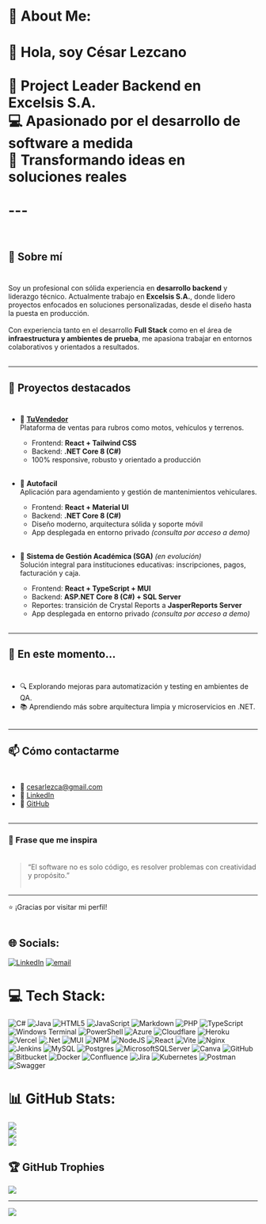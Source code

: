 # 💫 About Me:
# 👋 Hola, soy César Lezcano<br><br>🎯 **Project Leader Backend en Excelsis S.A.**  <br>💻 Apasionado por el desarrollo de software a medida  <br>🚀 Transformando ideas en soluciones reales<br><br>---<br><br>

## 💼 Sobre mí<br><br>
Soy un profesional con sólida experiencia en **desarrollo backend** y liderazgo técnico. Actualmente trabajo en **Excelsis S.A.**, donde lidero proyectos enfocados en soluciones personalizadas, desde el diseño hasta la puesta en producción.<br><br>
Con experiencia tanto en el desarrollo **Full Stack** como en el área de **infraestructura y ambientes de prueba**, me apasiona trabajar en entornos colaborativos y orientados a resultados.<br><br>

---

## 📂 Proyectos destacados<br><br>
- 🛒 **[TuVendedor](https://tuvendedor.com.py/)**<br>
  Plataforma de ventas para rubros como motos, vehículos y terrenos.<br>
  - Frontend: **React + Tailwind CSS**<br>
  - Backend: **.NET Core 8 (C#)**<br>
  - 100% responsive, robusto y orientado a producción<br><br>

- 🚗 **Autofacil**<br>
  Aplicación para agendamiento y gestión de mantenimientos vehiculares.<br>
  - Frontend: **React + Material UI**<br>
  - Backend: **.NET Core 8 (C#)**<br>
  - Diseño moderno, arquitectura sólida y soporte móvil<br>
  - App desplegada en entorno privado *(consulta por acceso a demo)*<br><br>

- 🧾 **Sistema de Gestión Académica (SGA)** *(en evolución)*<br>
  Solución integral para instituciones educativas: inscripciones, pagos, facturación y caja.<br>
  - Frontend: **React + TypeScript + MUI**<br>
  - Backend: **ASP.NET Core 8 (C#) + SQL Server**<br>
  - Reportes: transición de Crystal Reports a **JasperReports Server**<br>
  - App desplegada en entorno privado *(consulta por acceso a demo)*<br><br>

---

## 🌱 En este momento...<br><br>
- 🔍 Explorando mejoras para automatización y testing en ambientes de QA.<br>
- 📚 Aprendiendo más sobre arquitectura limpia y microservicios en .NET.<br><br>

---

## 📫 Cómo contactarme<br><br>
- 📧 cesarlezca@gmail.com<br>
- 💼 [LinkedIn](https://www.linkedin.com/in/cesarlezcano/)<br>
- 🐙 [GitHub](https://github.com/cesarlezcano)<br><br>

---

### 🧠 Frase que me inspira<br><br>
> “El software no es solo código, es resolver problemas con creatividad y propósito.”<br><br>

---

⭐ ¡Gracias por visitar mi perfil!<br><br>

## 🌐 Socials:
[![LinkedIn](https://img.shields.io/badge/LinkedIn-%230077B5.svg?logo=linkedin&logoColor=white)](https://linkedin.com/in/https://www.linkedin.com/in/cesarlezcano/) [![email](https://img.shields.io/badge/Email-D14836?logo=gmail&logoColor=white)](mailto:cesarlezca@gmail.com) 

# 💻 Tech Stack:
![C#](https://img.shields.io/badge/c%23-%23239120.svg?style=for-the-badge&logo=csharp&logoColor=white) ![Java](https://img.shields.io/badge/java-%23ED8B00.svg?style=for-the-badge&logo=openjdk&logoColor=white) ![HTML5](https://img.shields.io/badge/html5-%23E34F26.svg?style=for-the-badge&logo=html5&logoColor=white) ![JavaScript](https://img.shields.io/badge/javascript-%23323330.svg?style=for-the-badge&logo=javascript&logoColor=%23F7DF1E) ![Markdown](https://img.shields.io/badge/markdown-%23000000.svg?style=for-the-badge&logo=markdown&logoColor=white) ![PHP](https://img.shields.io/badge/php-%23777BB4.svg?style=for-the-badge&logo=php&logoColor=white) ![TypeScript](https://img.shields.io/badge/typescript-%23007ACC.svg?style=for-the-badge&logo=typescript&logoColor=white) ![Windows Terminal](https://img.shields.io/badge/Windows%20Terminal-%234D4D4D.svg?style=for-the-badge&logo=windows-terminal&logoColor=white) ![PowerShell](https://img.shields.io/badge/PowerShell-%235391FE.svg?style=for-the-badge&logo=powershell&logoColor=white) ![Azure](https://img.shields.io/badge/azure-%230072C6.svg?style=for-the-badge&logo=microsoftazure&logoColor=white) ![Cloudflare](https://img.shields.io/badge/Cloudflare-F38020?style=for-the-badge&logo=Cloudflare&logoColor=white) ![Heroku](https://img.shields.io/badge/heroku-%23430098.svg?style=for-the-badge&logo=heroku&logoColor=white) ![Vercel](https://img.shields.io/badge/vercel-%23000000.svg?style=for-the-badge&logo=vercel&logoColor=white) ![.Net](https://img.shields.io/badge/.NET-5C2D91?style=for-the-badge&logo=.net&logoColor=white) ![MUI](https://img.shields.io/badge/MUI-%230081CB.svg?style=for-the-badge&logo=mui&logoColor=white) ![NPM](https://img.shields.io/badge/NPM-%23CB3837.svg?style=for-the-badge&logo=npm&logoColor=white) ![NodeJS](https://img.shields.io/badge/node.js-6DA55F?style=for-the-badge&logo=node.js&logoColor=white) ![React](https://img.shields.io/badge/react-%2320232a.svg?style=for-the-badge&logo=react&logoColor=%2361DAFB) ![Vite](https://img.shields.io/badge/vite-%23646CFF.svg?style=for-the-badge&logo=vite&logoColor=white) ![Nginx](https://img.shields.io/badge/nginx-%23009639.svg?style=for-the-badge&logo=nginx&logoColor=white) ![Jenkins](https://img.shields.io/badge/jenkins-%232C5263.svg?style=for-the-badge&logo=jenkins&logoColor=white) ![MySQL](https://img.shields.io/badge/mysql-4479A1.svg?style=for-the-badge&logo=mysql&logoColor=white) ![Postgres](https://img.shields.io/badge/postgres-%23316192.svg?style=for-the-badge&logo=postgresql&logoColor=white) ![MicrosoftSQLServer](https://img.shields.io/badge/Microsoft%20SQL%20Server-CC2927?style=for-the-badge&logo=microsoft%20sql%20server&logoColor=white) ![Canva](https://img.shields.io/badge/Canva-%2300C4CC.svg?style=for-the-badge&logo=Canva&logoColor=white) ![GitHub](https://img.shields.io/badge/github-%23121011.svg?style=for-the-badge&logo=github&logoColor=white) ![Bitbucket](https://img.shields.io/badge/bitbucket-%230047B3.svg?style=for-the-badge&logo=bitbucket&logoColor=white) ![Docker](https://img.shields.io/badge/docker-%230db7ed.svg?style=for-the-badge&logo=docker&logoColor=white) ![Confluence](https://img.shields.io/badge/confluence-%23172BF4.svg?style=for-the-badge&logo=confluence&logoColor=white) ![Jira](https://img.shields.io/badge/jira-%230A0FFF.svg?style=for-the-badge&logo=jira&logoColor=white) ![Kubernetes](https://img.shields.io/badge/kubernetes-%23326ce5.svg?style=for-the-badge&logo=kubernetes&logoColor=white) ![Postman](https://img.shields.io/badge/Postman-FF6C37?style=for-the-badge&logo=postman&logoColor=white) ![Swagger](https://img.shields.io/badge/-Swagger-%23Clojure?style=for-the-badge&logo=swagger&logoColor=white)

# 📊 GitHub Stats:
![](https://github-readme-stats.vercel.app/api?username=ChelochoX&theme=synthwave&hide_border=false&include_all_commits=false&count_private=false)<br/>
![](https://nirzak-streak-stats.vercel.app/?user=ChelochoX&theme=synthwave&hide_border=false)<br/>
![](https://github-readme-stats.vercel.app/api/top-langs/?username=ChelochoX&theme=synthwave&hide_border=false&include_all_commits=false&count_private=false&layout=compact)

## 🏆 GitHub Trophies
![](https://github-profile-trophy.vercel.app/?username=ChelochoX&theme=merko&no-frame=false&no-bg=true&margin-w=4)

---
[![](https://visitcount.itsvg.in/api?id=ChelochoX&icon=4&color=0)](https://visitcount.itsvg.in)

<!-- Proudly created with GPRM ( https://gprm.itsvg.in ) -->

